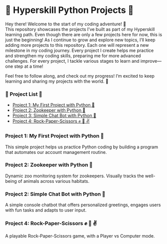 # 🌱 Hyperskill Python Projects 🌱

Hey there! Welcome to the start of my coding adventure! 👋  
This repository showcases the projects I’ve built as part of my Hyperskill learning path.
Even though there are only a few projects here for now, this is just the beginning! As I continue to grow and explore new topics, I’ll keep adding more projects to this repository. Each one will represent a new milestone in my coding journey.
Every project I create helps me practice and strengthen my coding skills, preparing me for more advanced challenges. For every project, I tackle various stages to learn and improve—one step at a time!  

Feel free to follow along, and check out my progress! I’m excited to keep learning and sharing my projects with the world. 🚀

### 📂 Project List 📂
- [Project 1: My First Project with Python 🐍](https://github.com/AnaNikki/Hyperskill-projects/tree/main/My%20First%20Project%20with%20Python)
- [Project 2: Zookeeper with Python 🦁](https://github.com/AnaNikki/Hyperskill-projects/tree/main/Zookeeper%20with%20Python)
- [Project 3: Simple Chat Bot with Python 🤖](https://github.com/AnaNikki/Hyperskill-projects/tree/main/Simple%20Chat%20Bot%20with%20Python)
- [Project 4: Rock-Paper-Scissors ✊ 🤚 ✌️](https://github.com/AnaNikki/Hyperskill-projects/tree/main/Rock-Paper-Scissors)

### Project 1: My First Project with Python 🐍
This simple project helps us practice Python coding by building a program that automates our account management routine.

### Project 2: Zookeeper with Python 🦁
Dynamic zoo monitoring system for zookeepers. Visually tracks the well-being of animals across various habitats.

### Project 2: Simple Chat Bot with Python 🤖
A simple console chatbot that offers personalized greetings, engages users with fun tasks and adapts to user input.

### Project 4: Rock-Paper-Scissors ✊ 🤚 ✌️
A playable Rock-Paper-Scissors game, with a Player vs Computer mode.

